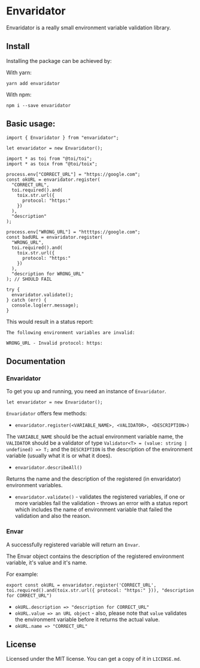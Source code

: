 # Envaridator

Envaridator is a really small environment variable validation library.

## Install

Installing the package can be achieved by:

With yarn:
```
yarn add envaridator
```

With npm:
```
npm i --save envaridator
```

## Basic usage:

```
import { Envaridator } from "envaridator";

let envaridator = new Envaridator();

import * as toi from "@toi/toi";
import * as toix from "@toi/toix";

process.env["CORRECT_URL"] = "https://google.com";
const okURL = envaridator.register(
  "CORRECT_URL",
  toi.required().and(
    toix.str.url({
      protocol: "https:"
    })
  ),
  "description"
);

process.env["WRONG_URL"] = "httttps://google.com";
const badURL = envaridator.register(
  "WRONG_URL",
  toi.required().and(
    toix.str.url({
      protocol: "https:"
    })
  ),
  "description for WRONG_URL"
); // SHOULD FAIL

try {
  envaridator.validate();
} catch (err) {
  console.log(err.message);
}
```

This would result in a status report:

```
The following environment variables are invalid:

WRONG_URL - Invalid protocol: https:
```

## Documentation

### Envaridator

To get you up and running, you need an instance of `Envaridator`.

`let envaridator = new Envaridator();`

`Envaridator` offers few methods:

- `envaridator.register(<VARIABLE_NAME>, <VALIDATOR>, <DESCRIPTION>)`

The `VARIABLE_NAME` should be the actual environment variable name, the `VALIDATOR` should be a validator
of type `Validator<T> = (value: string | undefined) => T;` and the `DESCRIPTION` is the
description of the environment variable (usually what it is or what it does).

- `envaridator.describeAll()`

Returns the name and the description of the registered (in envaridator) environment variables.

- `envaridator.validate()` - validates the registered variables, if one or more variables
fail the validation - throws an error with a status report which includes the name of environment variable that failed the validation and also the reason.

### Envar

A successfully registered variable will return an `Envar`.

The Envar object contains the description of the registered environment variable, it's value
and it's name.

For example:

```export const okURL = envaridator.register('CORRECT_URL', toi.required().and(toix.str.url({ protocol: "https:" })), "description for CORRECT_URL")```

- `okURL.description => "description for CORRECT_URL"`
- `okURL.value => an URL object` - also, please note that `value` validates the environment variable before it returns the actual value.
- `okURL.name => "CORRECT_URL"`

## License

Licensed under the MIT license. You can get a copy of it in `LICENSE.md`.
